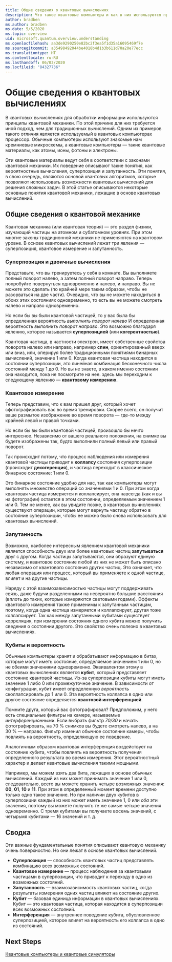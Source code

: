 ```yaml
---
title: Общие сведения о квантовых вычислениях
description: Что такое квантовые компьютеры и как в них используются принципы квантовой механики?
author: bradben
ms.author: bradben
ms.date: 5/5/2020
ms.topic: overview
uid: microsoft.quantum.overview.understanding
ms.openlocfilehash: aa3de9290250e82bc2f3ea5f1d35a16095469f7e
ms.sourcegitcommit: a35498492044be4018b4d1b3b611d70a20e77ecc
ms.translationtype: HT
ms.contentlocale: ru-RU
ms.lasthandoff: 06/03/2020
ms.locfileid: "84327736"
---
```

# <a name="understanding-quantum-computing"></a>Общие сведения о квантовых вычислениях

В квантовых вычислениях для обработки информации используются принципы квантовой механики. По этой причине для них требуется иной подход, чем для традиционных вычислений.  Одним из примеров такого отличия является используемый в квантовых компьютерах процессор.  Обычные компьютеры используют знакомые нам кремниевые микросхемы, а квантовые компьютеры — такие квантовые материалы, как атомы, ионы, фотоны и электроны.  

Эти квантовые материалы ведут себя в соответствии с законами квантовой механики. Их поведение описывают такие понятия, как вероятностные вычисления, суперпозиция и запутанность. Эти понятия, в свою очередь, являются основой квантовых алгоритмов, которые позволяют использовать возможности квантовых вычислений для решения сложных задач. В этой статье описываются некоторые основные понятия квантовой механики, лежащие в основе квантовых вычислений.

## <a name="a-birds-eye-view-of-quantum-mechanics"></a>Общие сведения о квантовой механике

Квантовая механика (или квантовая теория) — это раздел физики, изучающий частицы на атомном и субатомном уровнях. При этом многие законы традиционной механики не применяются на квантовом уровне. В основе квантовых вычислений лежат три явления — суперпозиция, квантовое измерение и запутанность.  

### <a name="superposition-vs-binary-computing"></a>Суперпозиция и двоичные вычисления

Представьте, что вы тренируетесь у себя в комнате. Вы выполняете полный поворот налево, а затем полный поворот направо. Теперь попробуйте повернуться одновременно и налево, и направо. Вы не можете это сделать (по крайней мере таким образом, чтобы не разорваться на две части).  Очевидно, что вы не можете находиться в обоих этих состояниях одновременно, то есть вы не можете смотреть налево и направо одновременно.

Но если бы вы были квантовой частицей, то у вас была бы определенная вероятность *выполнить поворот налево* И определенная вероятность *выполнить поворот направо*. Это возможно благодаря явлению, которое называется **суперпозицией** (или **когерентностью**).

Квантовая частица, в частности электрон, имеет собственные свойства поворота налево или направо, например **спин**, ориентированный вверх или вниз, или, оперируя более традиционными понятиями бинарных вычислений, значение 1 или 0. Когда квантовая частица находится в состоянии суперпозиции, это линейная комбинация бесконечного числа состояний между 1 до 0. Но вы не знаете, в каком именно состоянии она находится, пока не посмотрите на нее. здесь мы переходим к следующему явлению — **квантовому измерению**.

### <a name="quantum-measurement"></a>Квантовое измерение

Теперь представим, что к вам пришел друг, который хочет сфотографировать вас во время тренировки. Скорее всего, он получит ваше размытое изображение во время поворота — где-то между крайней левой и правой точками.

Но если бы вы были квантовой частицей, произошло бы нечто интересное. Независимо от вашего реального положения, на снимке вы будете изображены так, будто выполнили полный левый или правый поворот.

Так происходит потому, что процесс наблюдения или измерения квантовой частицы приводит к **коллапсу** состояния суперпозиции (происходит **декогеренция**), и частица переходит в классическое бинарное состояние: 1 или 0.

Это бинарное состояние удобно для нас, так как компьютеры могут выполнять множество операций со значениями 1 и 0. При этом когда квантовая частица измеряется и коллапсирует, она навсегда (как и вы на фотографии) остается в этом состоянии, определяемым значением 1 или 0. Тем не менее, как вы увидите позже, в квантовых вычислениях существуют операции, которые могут вернуть частицу обратно в состояние суперпозиции, чтобы ее можно было снова использовать для квантовых вычислений.

### <a name="entanglement"></a>Запутанность

Возможно, наиболее интересным явлением квантовой механики является способность двух или более квантовых частиц **запутываться** друг с другом. Когда частицы запутываются, они образуют единую систему, и квантовое состояние любой из них не может быть описано независимо от квантового состояния других частиц. Это означает, что любая операция или процесс, который вы применяете к одной частице, влияет и на другие частицы.

Наряду с этой взаимозависимостью частицы могут поддерживать связь, даже будучи разделенными на невероятно большие расстояния (вплоть до таких, которые измеряются световыми годами). Эффекты квантового измерения также применимы к запутанным частицам, поэтому, когда одна частица измеряется и коллапсирует, другая тоже коллапсирует. Так как между запутанными кубитами существует корреляция, при измерении состояния одного кубита можно получить сведения о состоянии другого. Это свойство очень полезно в квантовых вычислениях.

### <a name="qubits-and-probability"></a>Кубиты и вероятность

Обычные компьютеры хранят и обрабатывают информацию в битах, которые могут иметь состояние, определяемое значением 1 или 0, но не обеими значениями одновременно. Эквивалентом этому в квантовых вычислениях является **кубит**, который представляет состояние квантовой частицы. Из-за суперпозиции кубиты могут иметь значение 1 либо 0 или промежуточное значение. В зависимости от конфигурации, кубит имеет определенную *вероятность* сколлапсировать до 1 или 0. Эта вероятность коллапса в одно или другое состояние определяется **квантовой интерференцией**. 

Помните друга, который вас фотографировал? Предположим, у него есть специальные фильтры на камере, называемые *интерференционными*. Если выбрать фильтр *70/30* и начать фотографировать, на 70 % снимков вы будете смотреть налево, а на 30 % — направо. Фильтр изменил обычное состояние камеры, чтобы повлиять на вероятность, определяющую ее поведение.

Аналогичным образом квантовая интерференция воздействует на состояние кубита, чтобы повлиять на вероятность получения определенного результата во время измерения. Этот вероятностный характер и делает квантовые вычисления такими мощными.

Например, мы можем взять два бита, лежащих в основе обычных вычислений. Каждый из них может принимать значение 1 или 0, следовательно, всего вы можете хранить четыре возможных значения: **00**, **01**, **10** и **11**. При этом в определенный момент времени доступно только одно такое значение. Но при наличии двух кубитов в суперпозиции каждый из них может иметь значение 1, 0 или *оба* эти значения, поэтому вы можете получить те же самые четыре значения одновременно. С тремя кубитами вы получаете восемь значений, с четырьмя кубитами — 16 значений и т. д.

## <a name="summary"></a>Сводка

Эти важные фундаментальные понятия описывают квантовую механику очень поверхностно. Но они лежат в основе квантовых вычислений.

- **Суперпозиция** — способность квантовых частиц представлять комбинацию всех возможных состояний.
- **Квантовое измерение** — процесс наблюдения за квантовыми частицами в суперпозиции, что приводит к переходу в одно из возможных состояний.
- **Запутанность** — взаимозависимость квантовых частиц, когда результаты измерения одних частиц влияют на состояние других.
- **Кубит** — базовая единица информации в квантовых вычислениях. Кубит — это квантовая частица, которая находится в суперпозиции всех возможных состояний.
- **Интерференция** — внутреннее поведение кубита, обусловленное суперпозицией, которое влияет на вероятность его коллапса в одно из состояний.

## <a name="next-steps"></a>Next Steps

[Квантовые компьютеры и квантовые симуляторы](xref:microsoft.quantum.overview.simulators)
